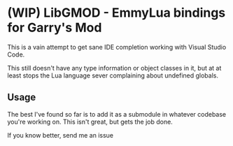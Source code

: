 # (WIP) LibGMOD - EmmyLua bindings for Garry's Mod

This is a vain attempt to get sane IDE completion working with Visual Studio
Code.

This still doesn't have any type information or object classes in it, but at
at least stops the Lua language sever complaining about undefined globals.

## Usage

The best I've found so far is to add it as a submodule in whatever codebase
you're working on. This isn't great, but gets the job done.

If you know better, send me an issue
